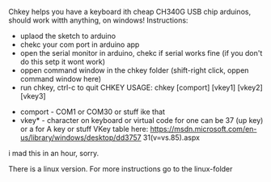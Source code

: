 Chkey helps you have a keyboard ith cheap CH340G USB chip arduinos, should work witth anything, on windows!
Instructions:
- uplaod the sketch to arduino
- chekc your com port in arduino app
- open the serial monitor in arduino, chekc if serial works fine (if you don't do this setp it wont work)
- oppen command window in the chkey folder (shift-right click, oppen command window here)
- run chkey, ctrl-c to quit
CHKEY USAGE: chkey [comport] [vkey1] [vkey2] [vkey3]
* comport - COM1 or COM30 or stuff ike that
* vkey* - character on keyboard or virtual code for one can be 37 (up key) or a for A key or stuff
VKey table here: https://msdn.microsoft.com/en-us/library/windows/desktop/dd3757
31(v=vs.85).aspx

i mad this in an hour, sorry.

There is a linux version. For more instructions go to the linux-folder
